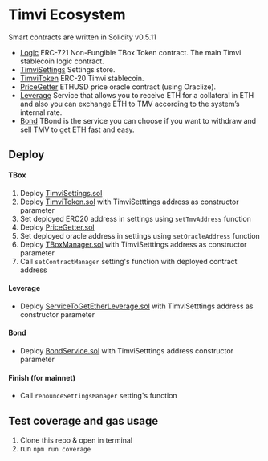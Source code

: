 # Timvi Ecosystem

Smart contracts are written in Solidity v0.5.11

- [Logic](contracts/TBoxManager.sol) ERC-721 Non-Fungible TBox Token contract. The main Timvi stablecoin logic contract.
- [TimviSettings](contracts/TimviSettings.sol) Settings store.
- [TimviToken](contracts/TimviToken.sol) ERC-20 Timvi stablecoin.
- [PriceGetter](oracle-contract/PriceGetter.sol) ETHUSD price oracle contract (using Oraclize).
- [Leverage](contracts/services/leverage-exchange/LeverageService.sol) Service that allows you to receive ETH for a collateral in ETH and also you can exchange ETH to TMV according to the system’s internal rate.
- [Bond](contracts/services/bond/BondService.sol) TBond is the service you can choose if you want to withdraw and sell TMV to get ETH fast and easy.


## Deploy

#### TBox

1. Deploy [TimviSettings.sol](contracts/TimviSettings.sol)
1. Deploy [TimviToken.sol](contracts/TimviToken.sol) with TimviSetttings address as constructor parameter
1. Set deployed ERC20 address in settings using `setTmvAddress` function
1. Deploy [PriceGetter.sol](oracle-contract/PriceGetter.sol)
1. Set deployed oracle address in settings using `setOracleAddress` function
1. Deploy [TBoxManager.sol](contracts/TBoxManager.sol) with TimviSetttings address as constructor parameter
1. Call `setContractManager` setting's function with deployed contract address


#### Leverage

- Deploy [ServiceToGetEtherLeverage.sol](contracts/services/leverage-exchange/LeverageService.sol) with TimviSetttings address as constructor parameter


#### Bond

- Deploy [BondService.sol](contracts/services/bond/BondService.sol) with TimviSetttings address constructor parameter

#### Finish (for mainnet)

- Call `renounceSettingsManager` setting's function

## Test coverage and gas usage

1. Clone this repo & open in terminal
1. run ```npm run coverage```
